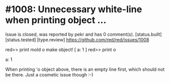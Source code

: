 
#1008: Unnecessary white-line when printing object ...
================================================================================
Issue is closed, was reported by pekr and has 0 comment(s).
[status.built] [status.tested] [type.review]
<https://github.com/red/red/issues/1008>

red>> print mold o
make object! [
a: 1
]
red>> print o

a: 1

When printing 'o object above, there is an empty line first, which should not be there. Just a cosmetic issue though :-) 



